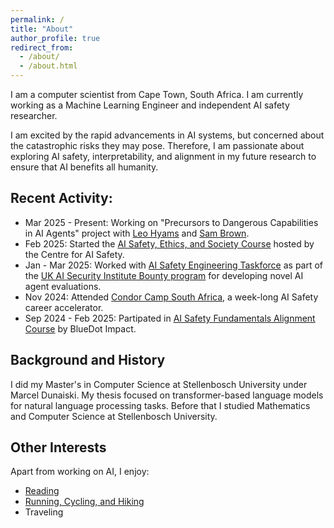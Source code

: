 ```yaml
---
permalink: /
title: "About"
author_profile: true
redirect_from: 
  - /about/
  - /about.html
---
```


I am a computer scientist from Cape Town, South Africa. I am currently working as a Machine Learning Engineer and independent AI safety researcher. 

I am excited by the rapid advancements in AI systems, but concerned about the catastrophic risks they may pose. Therefore, I am passionate about exploring AI safety, interpretability, and alignment in my future research to ensure that AI benefits all humanity.

## Recent Activity:
- Mar 2025 - Present: Working on "Precursors to Dangerous Capabilities in AI Agents" project with [Leo Hyams](https://www.linkedin.com/in/leo-hyams-63960a163/) and [Sam Brown](https://www.linkedin.com/in/sam-brown-likes-making-things/).
- Feb 2025: Started the [AI Safety, Ethics, and Society Course](https://www.aisafetybook.com/curriculum) hosted by the Centre for AI Safety.
- Jan - Mar 2025: Worked with [AI Safety Engineering Taskforce](https://www.linkedin.com/company/ai-safety-engineering-taskforce/) as part of the [UK AI Security Institute Bounty program](https://www.aisi.gov.uk/work/evals-bounty) for developing novel AI agent evaluations.
- Nov 2024: Attended [Condor Camp South Africa](https://www.condorinitiative.org/), a week-long AI Safety career accelerator.
- Sep 2024 - Feb 2025: Partipated in [AI Safety Fundamentals Alignment Course](https://course.bluedot.org/home/alignment/) by BlueDot Impact.

## Background and History
I did my Master's in Computer Science at Stellenbosch University under Marcel Dunaiski. My thesis focused on transformer-based language models for natural language processing tasks. Before that I studied Mathematics and Computer Science at Stellenbosch University.  

## Other Interests
Apart from working on AI, I enjoy:
- [Reading](https://www.goodreads.com/user/show/156206121-jaco-du-toit)
- [Running, Cycling, and Hiking](https://www.strava.com/athletes/18155610)
- Traveling

